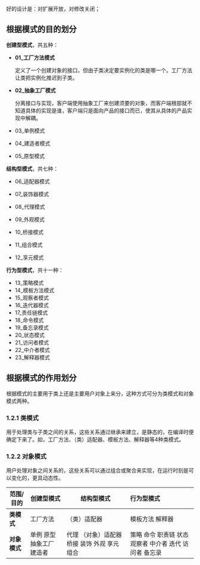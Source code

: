 好的设计是：对扩展开放，对修改关闭；



## 根据模式的目的划分

**创建型模式**，共五种：

* **01_工厂方法模式**

  定义了一个创建对象的接口，但由子类决定要实例化的类是哪一个。工厂方法让类把实例化推迟到子类。

* **02_抽象工厂模式**

  分离接口与实现，客户端使用抽象工厂来创建须要的对象，而客户端根部就不知道具体的实现是谁，客户端只是面向产品的接口而已，使其从具体的产品实现中解耦。

* 03_单例模式

* 04_建造者模式

* 05_原型模式

  

**结构型模式**，共七种：

* 06_适配器模式

* 07_装饰器模式

* 08_代理模式

* 09_外观模式

* 10_桥接模式

* 11_组合模式

* 12_享元模式

  

**行为型模式**，共十一种：

* 13_策略模式
* 14_模板方法模式
* 15_观察者模式
* 16_迭代器模式
* 17_责任链模式
* 18_命令模式
* 19_备忘录模式
* 20_状态模式
* 21_访问者模式
* 22_中介者模式
* 23_解释器模式



## 根据模式的作用划分

根据模式的主要用于类上还是主要用户对象上来分，这种方式可分为类模式和对象模式两种。



### 1.2.1 **类模式**

用于处理类与子类之间的关系，这些关系通过继承来建立，是静态的，在编译时便确定下来了。如，工厂方法、（类）适配器、模板方法、解释器等4种类模式。

### 1.2.2 **对象模式**

用户处理对象之间关系的，这些关系可以通过组合或聚合来实现，在运行时刻是可以变化的，更具动态性。



| **范围/目的** | **创建型模式**            | **结构型模式**                                  | **行为型模式**                                         |
| ------------- | ------------------------- | ----------------------------------------------- | :----------------------------------------------------- |
| **类模式**    | 工厂方法                  | （类）适配器                                    | 模板方法 解释器                                        |
| **对象模式**  | 单例 原型 抽象工厂 建造者 | 代理 （对象）适配器  桥接  装饰  外观 享元 组合 | 策略 命令 职责链 状态 观察者 中介者 迭代 访问者 备忘录 |